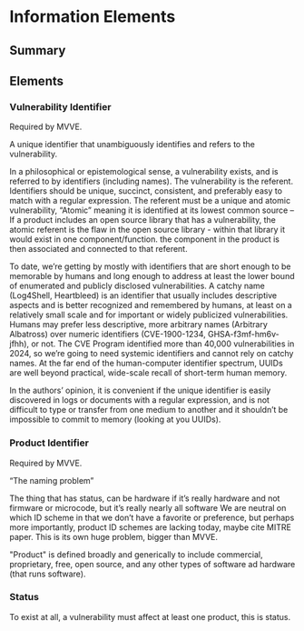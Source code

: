 # Information Elements

## Summary


## Elements

### Vulnerability Identifier

Required by MVVE.

A unique identifier that unambiguously identifies and refers to the vulnerability.

In a philosophical or epistemological sense, a vulnerability exists, and is referred to by identifiers (including names). The vulnerability is the referent.
Identifiers should be unique, succinct, consistent, and preferably easy to match with a regular expression.
The referent must be a unique and atomic vulnerability, “Atomic” meaning it is identified at its lowest common source – If a product includes an open source library that has a vulnerability, the atomic referent is the flaw in the open source library - within that library it would exist in one component/function. the component in the product is then associated and connected to that referent.

To date, we’re getting by mostly with identifiers that are short enough to be memorable by humans and long enough to address at least the lower bound of enumerated and publicly disclosed vulnerabilities. A catchy name (Log4Shell, Heartbleed) is an identifier that usually includes descriptive aspects and is better recognized and remembered by humans, at least on a relatively small scale and for important or widely publicized vulnerabilities. Humans may prefer less descriptive, more arbitrary names (Arbitrary Albatross) over numeric identifiers (CVE-1900-1234, GHSA-f3mf-hm6v-jfhh), or not. The CVE Program identified more than 40,000 vulnerabilities in 2024, so we’re going to need systemic identifiers and cannot rely on catchy names. At the far end of the human-computer identifier spectrum, UUIDs are well beyond practical, wide-scale recall of short-term human memory.

In the authors’ opinion, it is convenient if the unique identifier is easily discovered in logs or documents with a regular expression, and is not difficult to type or transfer from one medium to another and it shouldn’t be impossible to commit to memory (looking at you UUIDs).

### Product Identifier

Required by MVVE.

“The naming problem”

The thing that has status, can be hardware if it’s really hardware and not firmware or microcode, but it’s really nearly all software
We are neutral on which ID scheme in that we don’t have a favorite or preference, but perhaps more importantly, product ID schemes are lacking today, maybe cite MITRE paper. This is its own huge problem, bigger than MVVE.

"Product" is defined broadly and generically to include commercial, proprietary, free, open source, and any other types of software ad hardware (that runs software).

### Status

To exist at all, a vulnerability must affect at least one product, this is status.
